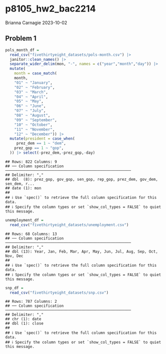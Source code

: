 p8105_hw2_bac2214
================
Brianna Carnagie
2023-10-02

## Problem 1

``` r
pols_month_df = 
  read_csv("fivethirtyeight_datasets/pols-month.csv") |> 
  janitor::clean_names() |> 
  separate_wider_delim(mon, "-", names = c("year","month","day")) |> 
  mutate(
    month = case_match(
    month,
    "01" ~ "January",
    "02" ~ "February",
    "03" ~ "March",
    "04" ~ "April",
    "05" ~ "May",
    "06" ~ "June",
    "07" ~ "July",
    "08" ~ "August",
    "09" ~ "September",
    "10" ~ "October",
    "11" ~ "November",
    "12" ~ "December")) |> 
  mutate(president = case_when(
     prez_dem == 1 ~ "dem",
    prez_gop == 1 ~ "gop",
  )) |> select(-prez_dem,-prez_gop,-day)
```

    ## Rows: 822 Columns: 9
    ## ── Column specification ────────────────────────────────────────────────────────
    ## Delimiter: ","
    ## dbl  (8): prez_gop, gov_gop, sen_gop, rep_gop, prez_dem, gov_dem, sen_dem, r...
    ## date (1): mon
    ## 
    ## ℹ Use `spec()` to retrieve the full column specification for this data.
    ## ℹ Specify the column types or set `show_col_types = FALSE` to quiet this message.

``` r
unemployment_df = 
  read_csv("fivethirtyeight_datasets/unemployment.csv")
```

    ## Rows: 68 Columns: 13
    ## ── Column specification ────────────────────────────────────────────────────────
    ## Delimiter: ","
    ## dbl (13): Year, Jan, Feb, Mar, Apr, May, Jun, Jul, Aug, Sep, Oct, Nov, Dec
    ## 
    ## ℹ Use `spec()` to retrieve the full column specification for this data.
    ## ℹ Specify the column types or set `show_col_types = FALSE` to quiet this message.

``` r
snp_df = 
  read_csv("fivethirtyeight_datasets/snp.csv")
```

    ## Rows: 787 Columns: 2
    ## ── Column specification ────────────────────────────────────────────────────────
    ## Delimiter: ","
    ## chr (1): date
    ## dbl (1): close
    ## 
    ## ℹ Use `spec()` to retrieve the full column specification for this data.
    ## ℹ Specify the column types or set `show_col_types = FALSE` to quiet this message.
